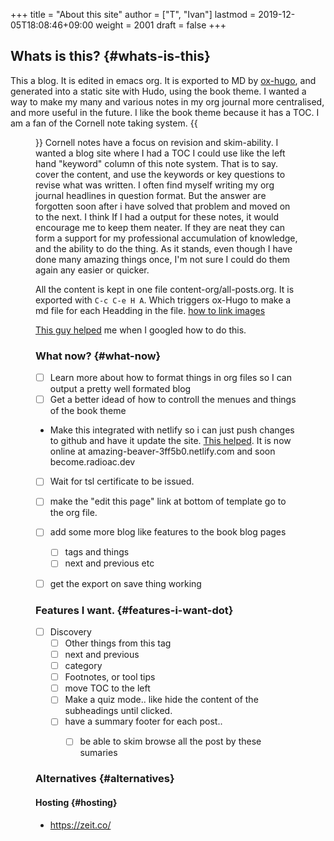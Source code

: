 +++
title = "About this site"
author = ["T", "Ivan"]
lastmod = 2019-12-05T18:08:46+09:00
weight = 2001
draft = false
+++

## Whats is this? {#whats-is-this}

This a blog. It is edited in emacs org. It is exported to MD by
[ox-hugo](https://ox-hugo.scripter.co/), and generated into a static site with Hudo, using the
book theme. I wanted a way to make my many and various notes in my
org journal more centralised, and more useful in the future.
I like the book theme because it has a TOC. I am a fan
of the Cornell note taking system. {{<figure src="/images/cornell.webp.png">}}
Cornell notes have a focus on revision and skim-ability. I wanted
a blog site where I had a TOC I could use like the left hand
"keyword" column of this note system. That is to say. cover the
content, and use the keywords or key questions to revise what was
written. I often find myself writing my org journal headlines in
question format. But the answer are forgotten soon after i have
solved that problem and moved on to the next. I think If I had a
output for these notes, it would encourage me to keep them
neater. If they are neat they can form a support for my
professional accumulation of knowledge, and the ability to do the
thing. As it stands, even though I have done many amazing things once, I'm
not sure I could do them again any easier or quicker.

All the content is kept in one file content-org/all-posts.org. It
is exported with `C-c C-e H A`. Which triggers ox-Hugo to make a
md file for each Headding in the file.
[how to link images](https://ox-hugo.scripter.co/doc/image-links/)

[This guy helped](https://mstempl.netlify.com/post/static-website-with-emacs-and-hugo/) me when I googled how to do this.


### What now? {#what-now}

-   [ ] Learn more about how to format things in org files so I can
    output a pretty well formated blog
-   [ ] Get a better idead of how to controll the menues and things of
    the book theme
-   Make this integrated with netlify so i can just push
    changes to github and have it update the site. [This helped](https://gohugo.io/hosting-and-deployment/hosting-on-netlify/#use-hugo-themes-with-netlify). It
    is now online at amazing-beaver-3ff5b0.netlify.com and soon
    become.radioac.dev
-   [ ] Wait for tsl certificate to be issued.
-   [ ] make the "edit this page" link at bottom of template go to the org file.
-   [ ] add some more blog like features to the book blog pages
    -   [ ] tags and things
    -   [ ] next and previous etc
-   [ ] get the export on save thing working


### Features I want. {#features-i-want-dot}

-   [ ] Discovery
    -   [ ] Other things from this tag
    -   [ ] next and previous
    -   [ ] category
    -   [ ] Footnotes, or tool tips
    -   [ ] move TOC to the left
    -   [ ] Make a quiz mode.. like hide the content of the
        subheadings until clicked.
    -   [ ] have a summary footer for each post..
        -   [ ] be able to skim browse all the post by these sumaries


### Alternatives {#alternatives}


#### Hosting {#hosting}

-   <https://zeit.co/>
